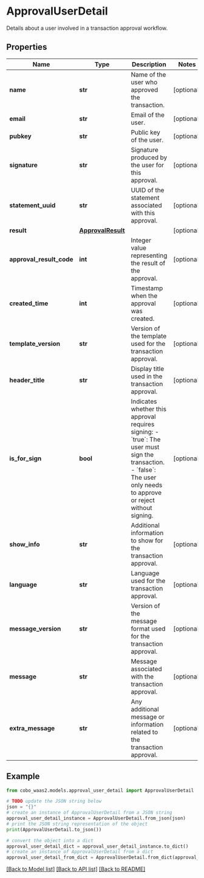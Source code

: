 # ApprovalUserDetail

Details about a user involved in a transaction approval workflow. 

## Properties

Name | Type | Description | Notes
------------ | ------------- | ------------- | -------------
**name** | **str** | Name of the user who approved the transaction. | [optional] 
**email** | **str** | Email of the user. | [optional] 
**pubkey** | **str** | Public key of the user. | [optional] 
**signature** | **str** | Signature produced by the user for this approval. | [optional] 
**statement_uuid** | **str** | UUID of the statement associated with this approval. | [optional] 
**result** | [**ApprovalResult**](ApprovalResult.md) |  | [optional] 
**approval_result_code** | **int** | Integer value representing the result of the approval. | [optional] 
**created_time** | **int** | Timestamp when the approval was created. | [optional] 
**template_version** | **str** | Version of the template used for the transaction approval. | [optional] 
**header_title** | **str** | Display title used in the transaction approval. | [optional] 
**is_for_sign** | **bool** | Indicates whether this approval requires signing: - &#x60;true&#x60;: The user must sign the transaction. - &#x60;false&#x60;: The user only needs to approve or reject without signing.  | [optional] 
**show_info** | **str** | Additional information to show for the transaction approval. | [optional] 
**language** | **str** | Language used for the transaction approval. | [optional] 
**message_version** | **str** | Version of the message format used for the transaction approval. | [optional] 
**message** | **str** | Message associated with the transaction approval. | [optional] 
**extra_message** | **str** | Any additional message or information related to the transaction approval. | [optional] 

## Example

```python
from cobo_waas2.models.approval_user_detail import ApprovalUserDetail

# TODO update the JSON string below
json = "{}"
# create an instance of ApprovalUserDetail from a JSON string
approval_user_detail_instance = ApprovalUserDetail.from_json(json)
# print the JSON string representation of the object
print(ApprovalUserDetail.to_json())

# convert the object into a dict
approval_user_detail_dict = approval_user_detail_instance.to_dict()
# create an instance of ApprovalUserDetail from a dict
approval_user_detail_from_dict = ApprovalUserDetail.from_dict(approval_user_detail_dict)
```
[[Back to Model list]](../README.md#documentation-for-models) [[Back to API list]](../README.md#documentation-for-api-endpoints) [[Back to README]](../README.md)


